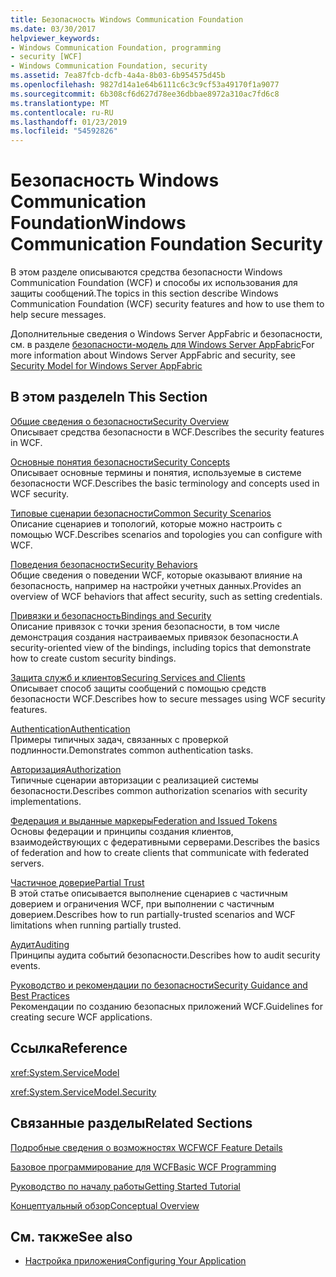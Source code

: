 ```yaml
---
title: Безопасность Windows Communication Foundation
ms.date: 03/30/2017
helpviewer_keywords:
- Windows Communication Foundation, programming
- security [WCF]
- Windows Communication Foundation, security
ms.assetid: 7ea87fcb-dcfb-4a4a-8b03-6b954575d45b
ms.openlocfilehash: 9827d14a1e64b6111c6c3c9cf53a49170f1a9077
ms.sourcegitcommit: 6b308cf6d627d78ee36dbbae8972a310ac7fd6c8
ms.translationtype: MT
ms.contentlocale: ru-RU
ms.lasthandoff: 01/23/2019
ms.locfileid: "54592826"
---
```

# <a name="windows-communication-foundation-security"></a><span data-ttu-id="11990-102">Безопасность Windows Communication Foundation</span><span class="sxs-lookup"><span data-stu-id="11990-102">Windows Communication Foundation Security</span></span>
<span data-ttu-id="11990-103">В этом разделе описываются средства безопасности Windows Communication Foundation (WCF) и способы их использования для защиты сообщений.</span><span class="sxs-lookup"><span data-stu-id="11990-103">The topics in this section describe Windows Communication Foundation (WCF) security features and how to use them to help secure messages.</span></span>  
  
 <span data-ttu-id="11990-104">Дополнительные сведения о Windows Server AppFabric и безопасности, см. в разделе [безопасности-модель для Windows Server AppFabric](https://go.microsoft.com/fwlink/?LinkID=201279&clcid=0x409)</span><span class="sxs-lookup"><span data-stu-id="11990-104">For more information about Windows Server AppFabric and security, see [Security Model for Windows Server AppFabric](https://go.microsoft.com/fwlink/?LinkID=201279&clcid=0x409)</span></span>  
  
## <a name="in-this-section"></a><span data-ttu-id="11990-105">В этом разделе</span><span class="sxs-lookup"><span data-stu-id="11990-105">In This Section</span></span>  
 [<span data-ttu-id="11990-106">Общие сведения о безопасности</span><span class="sxs-lookup"><span data-stu-id="11990-106">Security Overview</span></span>](../../../../docs/framework/wcf/feature-details/security-overview.md)  
 <span data-ttu-id="11990-107">Описывает средства безопасности в WCF.</span><span class="sxs-lookup"><span data-stu-id="11990-107">Describes the security features in WCF.</span></span>  
  
 [<span data-ttu-id="11990-108">Основные понятия безопасности</span><span class="sxs-lookup"><span data-stu-id="11990-108">Security Concepts</span></span>](../../../../docs/framework/wcf/feature-details/security-concepts.md)  
 <span data-ttu-id="11990-109">Описывает основные термины и понятия, используемые в системе безопасности WCF.</span><span class="sxs-lookup"><span data-stu-id="11990-109">Describes the basic terminology and concepts used in WCF security.</span></span>  
  
 [<span data-ttu-id="11990-110">Типовые сценарии безопасности</span><span class="sxs-lookup"><span data-stu-id="11990-110">Common Security Scenarios</span></span>](../../../../docs/framework/wcf/feature-details/common-security-scenarios.md)  
 <span data-ttu-id="11990-111">Описание сценариев и топологий, которые можно настроить с помощью WCF.</span><span class="sxs-lookup"><span data-stu-id="11990-111">Describes scenarios and topologies you can configure with WCF.</span></span>  
  
 [<span data-ttu-id="11990-112">Поведения безопасности</span><span class="sxs-lookup"><span data-stu-id="11990-112">Security Behaviors</span></span>](../../../../docs/framework/wcf/feature-details/security-behaviors-in-wcf.md)  
 <span data-ttu-id="11990-113">Общие сведения о поведении WCF, которые оказывают влияние на безопасность, например на настройки учетных данных.</span><span class="sxs-lookup"><span data-stu-id="11990-113">Provides an overview of WCF behaviors that affect security, such as setting credentials.</span></span>  
  
 [<span data-ttu-id="11990-114">Привязки и безопасность</span><span class="sxs-lookup"><span data-stu-id="11990-114">Bindings and Security</span></span>](../../../../docs/framework/wcf/feature-details/bindings-and-security.md)  
 <span data-ttu-id="11990-115">Описание привязок с точки зрения безопасности, в том числе демонстрация создания настраиваемых привязок безопасности.</span><span class="sxs-lookup"><span data-stu-id="11990-115">A security-oriented view of the bindings, including topics that demonstrate how to create custom security bindings.</span></span>  
  
 [<span data-ttu-id="11990-116">Защита служб и клиентов</span><span class="sxs-lookup"><span data-stu-id="11990-116">Securing Services and Clients</span></span>](../../../../docs/framework/wcf/feature-details/securing-services-and-clients.md)  
 <span data-ttu-id="11990-117">Описывает способ защиты сообщений с помощью средств безопасности WCF.</span><span class="sxs-lookup"><span data-stu-id="11990-117">Describes how to secure messages using WCF security features.</span></span>  
  
 [<span data-ttu-id="11990-118">Authentication</span><span class="sxs-lookup"><span data-stu-id="11990-118">Authentication</span></span>](../../../../docs/framework/wcf/feature-details/authentication-in-wcf.md)  
 <span data-ttu-id="11990-119">Примеры типичных задач, связанных с проверкой подлинности.</span><span class="sxs-lookup"><span data-stu-id="11990-119">Demonstrates common authentication tasks.</span></span>  
  
 [<span data-ttu-id="11990-120">Авторизация</span><span class="sxs-lookup"><span data-stu-id="11990-120">Authorization</span></span>](../../../../docs/framework/wcf/feature-details/authorization-in-wcf.md)  
 <span data-ttu-id="11990-121">Типичные сценарии авторизации с реализацией системы безопасности.</span><span class="sxs-lookup"><span data-stu-id="11990-121">Describes common authorization scenarios with security implementations.</span></span>  
  
 [<span data-ttu-id="11990-122">Федерация и выданные маркеры</span><span class="sxs-lookup"><span data-stu-id="11990-122">Federation and Issued Tokens</span></span>](../../../../docs/framework/wcf/feature-details/federation-and-issued-tokens.md)  
 <span data-ttu-id="11990-123">Основы федерации и принципы создания клиентов, взаимодействующих с федеративными серверами.</span><span class="sxs-lookup"><span data-stu-id="11990-123">Describes the basics of federation and how to create clients that communicate with federated servers.</span></span>  
  
 [<span data-ttu-id="11990-124">Частичное доверие</span><span class="sxs-lookup"><span data-stu-id="11990-124">Partial Trust</span></span>](../../../../docs/framework/wcf/feature-details/partial-trust.md)  
 <span data-ttu-id="11990-125">В этой статье описывается выполнение сценариев с частичным доверием и ограничения WCF, при выполнении с частичным доверием.</span><span class="sxs-lookup"><span data-stu-id="11990-125">Describes how to run partially-trusted scenarios and WCF limitations when running partially trusted.</span></span>  
  
 [<span data-ttu-id="11990-126">Аудит</span><span class="sxs-lookup"><span data-stu-id="11990-126">Auditing</span></span>](../../../../docs/framework/wcf/feature-details/auditing-security-events.md)  
 <span data-ttu-id="11990-127">Принципы аудита событий безопасности.</span><span class="sxs-lookup"><span data-stu-id="11990-127">Describes how to audit security events.</span></span>  
  
 [<span data-ttu-id="11990-128">Руководство и рекомендации по безопасности</span><span class="sxs-lookup"><span data-stu-id="11990-128">Security Guidance and Best Practices</span></span>](../../../../docs/framework/wcf/feature-details/security-guidance-and-best-practices.md)  
 <span data-ttu-id="11990-129">Рекомендации по созданию безопасных приложений WCF.</span><span class="sxs-lookup"><span data-stu-id="11990-129">Guidelines for creating secure WCF applications.</span></span>  
  
## <a name="reference"></a><span data-ttu-id="11990-130">Ссылка</span><span class="sxs-lookup"><span data-stu-id="11990-130">Reference</span></span>  
 <xref:System.ServiceModel>  
  
 <xref:System.ServiceModel.Security>  
  
## <a name="related-sections"></a><span data-ttu-id="11990-131">Связанные разделы</span><span class="sxs-lookup"><span data-stu-id="11990-131">Related Sections</span></span>  
 [<span data-ttu-id="11990-132">Подробные сведения о возможностях WCF</span><span class="sxs-lookup"><span data-stu-id="11990-132">WCF Feature Details</span></span>](../../../../docs/framework/wcf/feature-details/index.md)  
  
 [<span data-ttu-id="11990-133">Базовое программирование для WCF</span><span class="sxs-lookup"><span data-stu-id="11990-133">Basic WCF Programming</span></span>](../../../../docs/framework/wcf/basic-wcf-programming.md)  
  
 [<span data-ttu-id="11990-134">Руководство по началу работы</span><span class="sxs-lookup"><span data-stu-id="11990-134">Getting Started Tutorial</span></span>](../../../../docs/framework/wcf/getting-started-tutorial.md)  
  
 [<span data-ttu-id="11990-135">Концептуальный обзор</span><span class="sxs-lookup"><span data-stu-id="11990-135">Conceptual Overview</span></span>](../../../../docs/framework/wcf/conceptual-overview.md)  
  
## <a name="see-also"></a><span data-ttu-id="11990-136">См. также</span><span class="sxs-lookup"><span data-stu-id="11990-136">See also</span></span>
- [<span data-ttu-id="11990-137">Настройка приложения</span><span class="sxs-lookup"><span data-stu-id="11990-137">Configuring Your Application</span></span>](../../../../docs/framework/wcf/diagnostics/configuring-your-application.md)
